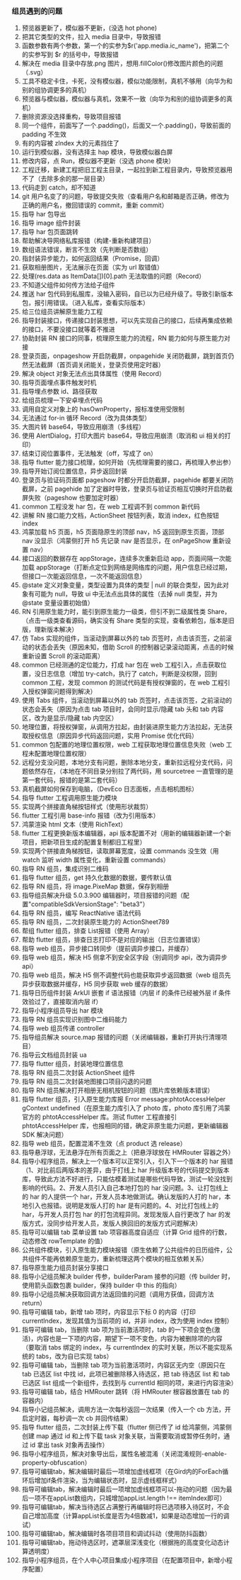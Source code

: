 ### 组员遇到的问题

1. 预览器更新了，模似器不更新，(没选 hot phone)
2. 把其它类型的文件，拉入 media 目录中，导致报错
3. 函数参数有两个参数，第一个的实参为$r('app.media.ic_name')，把第二个的实参写到 $r 的括号中，导致报错
4. 解决在 media 目录中存放.png 图片，想用.fillColor()修改图片颜色的问题（.svg）
5. 工具不稳定卡住，卡死，没有模似器，模似功能限制，真机不够用（向华为和别的组协调更多的真机）
6. 预览器与模似器，模似器与真机，效果不一致（向华为和别的组协调更多的真机）
7. 删除资源没选择重构，导致项目报错
8. 同一个组件，前面写了一个.padding()，后面又一个.padding()，导致前面的 padding 不生效
9. 有的内容被 zIndex 大的元素挡住了
10. 运行到模似器，没有选择主 hap 模块，导致模似器白屏
11. 修改内容，点 Run，模似器不更新（没选 phone 模块）
12. 工程迁移，新建工程把旧工程主目录，一起拉到新工程目录内，导致预览器用不了（去除多余的那一层目录）
13. 代码走到 catch，却不知道
14. git 用户名变了的问题，导致提交失败（查看用户名和邮箱是否正确，修改为正确的用户名，撤回错误的 commit，重新 commit）
15. 指导 har 包导出
16. 指导 image 组件封装
17. 指导 har 包页面跳转
18. 帮助解决导网络私库报错（构建-重新构建项目）
19. 数组语法错误，断言不生效（先判断是否数组）
20. 指封装异步能力，如何返回结果（Promise，回调）
21. 获取相册图片，无法展示在页面（实为 url 取错值）
22. 处理(res.data as ItemData[])[0].path 无法取值的问题（Record）
23. 不知道父组件如何传方法给子组件
24. 推送 har 包代码到私服库，没输入密码，自已以为已经升级了。导致引新版本包，报引用错误。（进入私库，查看实际版本）
25. 给三位组员讲解原生能力工程
26. 指导封装接口，传递接口封装思想，可以先实现自己的接口，后续再集成依赖的接口，不要没接口就等着不推进
27. 协助封装 RN 接口的同事，梳理原生能力的流程，RN 能力如何与原生能力对接
28. 登录页面，onpageshow 开启防截屏，onpagehide 关闭防截屏，跳到首页仍然无法截屏（首页调关闭能关，登录页使用定时器）
29. 解决 object 对象无法点出具体属性（使用 Record）
30. 指导页面埋点事件触发时机
31. 指导埋点参数 id、路径获取
32. 给组员梳理一下安卓埋点代码
33. 调用自定义对象上的 hasOwnProperty，报标准使用受限制
34. 无法通过 for-in 循环 Record（改为具体类型）
35. 大图片转 base64，导致应用崩溃（多线程）
36. 使用 AlertDialog，打印大图片 base64，导致应用崩溃（取消和 ui 相关的打印）
37. 结束订阅位置事件，无法触发（off，写成了 on）
38. 指导 flutter 能力接口梳理，如何开始（先梳理需要的接口，再梳理入参出参）
39. 指导开始订阅位置信息，异步返回封装
40. 登录页与验证码页面都 pageshow 时都分开启防截屏，pagehide 都要关闭防截屏，之前 pagehide 加了定器时导致，登录页与验证页相互切换时开启防截屏失败（pageshow 也要加定时器）
41. common 工程没发 har 包，在 web 工程调不到 common 新代码
42. 讲解 RN 接口能力文档，ActionSheet 按钮列表，取消 index，红色按钮 index
43. 鸿蒙加载 h5 页面，h5 页面隐原生的顶部 nav，h5 返回到原生页面，顶部 nav 没显示（鸿蒙侧打开 h5 先记录 nav 是否显示，在 onPageShow 重新设置 nav）
44. 接口返回的数据存在 appStorage，连续多次重新启动 app，页面间隔一次能加载 appStorage（打断点定位到网络是网络库的问题，用户信息已经过期，但接口一次能返回信息，一次不能返回信息）
45. @state 定义对象变量，类型设置为具体的类型 | null 的联合类型，因为此对象有可能为 null，导致 ui 中无法点出具体的属性（去掉 null 类型，并为@state 变量设置初始值）
46. RN 引用原生能力时，能引到原生能力一级类，但引不到二级属性类 Share，（点击一级类查看源码，确实没有 Share 类型的实现，查看依赖包，版本是旧版，理新版本解决）
47. 仿 Tabs 实现的组件，当滚动到屏幕以外的 tab 页签时，点击该页签，之前滚动的状态会丢失（原因未知，借助 Scroll 的控制器记录滚动距离，点击的时候重新设置 Scroll 的滚动距离）
48. common 已经测通的定位能力，打成 har 包在 web 工程引入，点击获取位置，没日志信息（增加 try-catch，执行了 catch，判断是没权限，回到 common 工程，发现 common 的测试代码是有授权弹窗的，在 web 工程引入授权弹窗问题得到解决）
49. 使用 Tabs 组件，当滚动到屏幕以外的 tab 页签时，点击该页签，之前滚动的状态会丢失（原因为点击 tab 项目时，会同时显示/隐藏 tab 头和 tab 内容区，改为是显示/隐藏 tab 内空区）
50. 地理位置，将授权弹窗，从调用方拉起，由封装进原生能力方法拉起，无法获取授权信息（原因异步代码返回问题，实用 Promise 优化代码）
51. common 包配置的地理位置权限，web 工程获取地理位置信息失败（web 工程未配置地理位置权限）
52. 远程分支没问题，本地分支有问题，删除本地分支，重新拉远程分支代码，问题依然存在，（本地在不同目录分别拉了两代码，用 sourcetree 一直管理的是第一套代码，报错的是第二套代码）
53. 真机截屏如何保存到电脑，（DevEco 日志面板，点击相机图标）
54. 指导 flutter 工程调用原生能力模块
55. 实现两个拼接直角梯按钮样式（使用形状裁剪）
56. flutter 工程引用 base-info 报错（改为引用版本）
57. 鸿蒙渲染 html 文本（使用 RichText）
58. flutter 工程更换新版本编辑器，api 版本配置不对（用新的编辑器新建一个新项目，把新项目生成的配置复制都旧工程里）
59. 实现两个拼接直角梯按钮，读取屏幕宽度，设置 commands 没生效（用 watch 监听 width 属性变化，重新设置 commands）
60. 指导 RN 组员，集成识别二维码
61. 指导 flutter 组员，get 持久化数据的数据，要传默认值
62. 指导 RN 组员，将 image.PixeMap 数据，保存到相册
63. 指导组员解决升级 5.0.3.900 编辑器时，项目报错的问题（配置"compatibleSdkVersionStage": "beta3"）
64. 指导 RN 组员，编写 ReactNative 语法代码
65. 指导 RN 组员，二次封装原生能力的 ActionSheet789
66. 帮组 flutter 组员，排查 List<string>报错（使用 Array<string>）
67. 帮助 flutter 组员，排查日志打印不是对应的输出（日志位置错误）
68. 指导 web 组员，异步接口转同步（提前调异步接口，并缓存）
69. 指导 web 组员，解决 H5 侧拿不到安全区字段（别调同步 api，改为调异步 api）
70. 指导 web 组员，解决 H5 侧不调整代码也能获取异步返回数据（web 组员先异步获取数据并缓存，H5 同步获取 web 缓存的数据）
71. 指导日历组件封装 ArkUI 嵌套 if 语法报错（内层 if 的条件已经被外层 if 条件效验过了，直接取消内层 if）
72. 指导小程序组员导出 har 模块
73. 指导 RN 组员实现识别图中二维码能力
74. 指导 web 组员传递 controller
75. 指导组员解决 source.map 报错的问题（关闭编辑器，重新打开执行清理项目）
76. 指导云文档组员封装 ua
77. 指导 flutter 组员，封装地理位置信息
78. 指导 RN 组员二次封装 ActionSheet 组件
79. 指导 RN 组员二次封装地图接口项目闪退的问题
80. 指导 RN 组员解决打开相册无相机按钮的问题（图片库依赖版本错误）
81. 指导 flutter 组员，引入原生能力库报 Error message:phtotAccessHelper gContext undefined（在原生能力库引入了 photo 库，photo 库引用了鸿蒙官方的 phtotAccessHelper 库。测试 flutter 工程直接引 phtotAccessHelper 库，也报相同的错，确定非原生能力问题，更新编辑器 SDK 解决问题）
82. 指导 web 组员，配置混淆不生效（点 product 选 release）
83. 指导悬浮球，无法悬浮在所有页面之上（把悬浮球放在 HMRouter 容器之外）
84. 指导小程序组员，解决上一个版本可以正常引入，引入下一个版本的 har 报错（1、对比前后两版本的差异，由于打线上 har 升级版本号的代码提交到版本库，导致此方法不好进行，只能估模着测试是哪些代码导致，测试一轮没找到影响的代码。2、开发人员引入自己本地打包的 har 没问题。3、让打包线上的 har 的人提供一个 har，开发人员本地做测试。确认发版的人打的 har，本地引入也报错。说明是发版人打的 har 是有问题的。4、对比打包线上的 har，与开发人员打包 har 的打包流程异同。发现发版人自行更改了 har 的发版方式，没同步给开发人员，发版人换回旧的发版方式问题解决）
85. 指导可以编辑 tab 菜单设置 tab 项容器高度自适应（计算 Grid 组件的行数，动态修改 rowTemplate 的值）
86. 公共组件模块，引入原生能力模块报错（原生依赖了公共组件的日历组件，公共组件不能再依赖原生能力，重新梳理这两个模块的相互依赖关系）
87. 指导原生能力组员封装分享接口
88. 指导小记组员解决 builder 传参，builderParam 接参的问题（传 builder 时，使用箭头函数包裹 builder，保持 builder 中 this 的指向）
89. 指导小记组员解决获取回调方法返回值的问题（调用方获值，回调方法 return）
90. 指导可编辑 tab，新增 tab 项时，内容显示下标 0 的内容（打印 currentIndex，发现其值为当前项的 id，并非 index，改为使用 index 控制）
91. 指导可编辑 tab，当删除 tab 项为当前激活项时，tab 的一下项会变色(激活)，内容也是一下项的内容，期望下一项不变色，内容为被删除项的内容（要取消 tabs 绑定的 index，与 currentIndex 的实时关联，所以不能实现系统的 tabs，改为自已实现 tabs）
92. 指导可编辑 tab，当删除 tab 项为当前激活项时，内容区无内空（原因只在 tab 已选区 list 中找 id，此项已被删除移入待选区，把 tab 待选区 list 和 tab 已选区 list 组成一个新组件，去找到与 currentId 相同的项，来进行内容渲染）
93. 指导可编辑 tab，结合 HMRouter 跳转（将 HMRouter 根容器放置在 tab 的容器内）
94. 指导小记组员解决，调用方法一次每秒返回一次结果（传入一个 cb 方法，开启定时器，每秒调一次 cb 并回传结果）
95. 指导 flutter 组员，二次封装上传下载（flutter 侧已传了 id 给鸿蒙侧，鸿蒙侧创建 map 通过 id 和上传下载 task 对象关联，当需要取消或暂停任务时，通过 id 拿出 task 对象再去操作）
96. 指导小程序组员，解决对象导出后，属性名被混淆（关闭混淆规则-enable-property-obfuscation）
97. 指导可编辑tab，解决编辑时最后一项增加虚线框项（在Gird内的ForEach循环后增加if条件渲染，当为编辑状态时，显示虚线框样式）
98. 指导可编辑tab，解决编辑时最后一项增加虚线框项可以-拖动的问题（因为最后一项不在appList数组内，只城增加appList.length !== itemIndex即可）
99. 指导可编辑tab，解决当待选区占满整行再编辑时将已选项移入待区时，不会自己增加高度（计算appList长度是否为4倍数减1，如果是动态增加一行的调试）
100. 指导可编辑tab，解决编辑时各项目项目和调试抖动（使用防抖函数）
101. 指导可编辑tab，拖动待选区时，遮罩层深浅变化（根据拖的高度变化动态计算透明度）
102. 指导小程序组员，在个人中心项目集成小程序项目（在配置项目中，新增小程序配置）